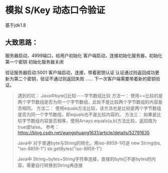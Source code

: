 # 模拟 S/Key 动态口令验证
基于jdk1.8 

## 大致思路：
 服务器启动，4999端口，给用户初始化
 客户端启动，连接初始化服务器，初始化第一个密钥
初始化服务器关闭

验证服务器启动:5001
客户端启动，连接，带着密钥认证
	认证通过则返回成功更新为第二个密钥，验证不通过则返回失败
	......
下一次客户端需要带着新的密钥验证。




> 遇到的坑：
Java中byte[]比较----字节数组比较
方法一：
使用==比较的是两个字节数组是否为同一个字节数组，此处不是比较两个字节数组的内容是否相同。
方法二：
使用equals方法比较，该方法也是比较是两个字节数组是否为同一个字节数组，即equals也不是比较内容的。
方法三：
如果是比较字节数组内容是否相等，使用Arrays.equals(a,b)方法比较，返回值为true或false。
参考：https://blog.csdn.net/wangshuang1631/article/details/52791635
>
>Java中
对于普通byte与String的转化，用iso-8859-1可逆
new String(bs, "iso-8859-1")
str.getBytes("iso-8859-1")
>
>Java中
>String+bytes+String字符串连接，直接的byte[]不是bytes的内容，需要自行转换到String再连接

